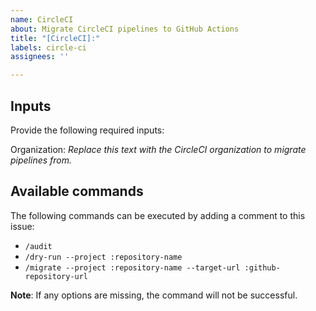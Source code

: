 ```yaml
---
name: CircleCI
about: Migrate CircleCI pipelines to GitHub Actions
title: "[CircleCI]:"
labels: circle-ci
assignees: ''

---
```


## Inputs

Provide the following required inputs:

Organization: _Replace this text with the CircleCI organization to migrate pipelines from._

## Available commands

The following commands can be executed by adding a comment to this issue:

- `/audit`
- `/dry-run --project :repository-name`
- `/migrate --project :repository-name --target-url :github-repository-url`

**Note**: If any options are missing, the command will not be successful.
